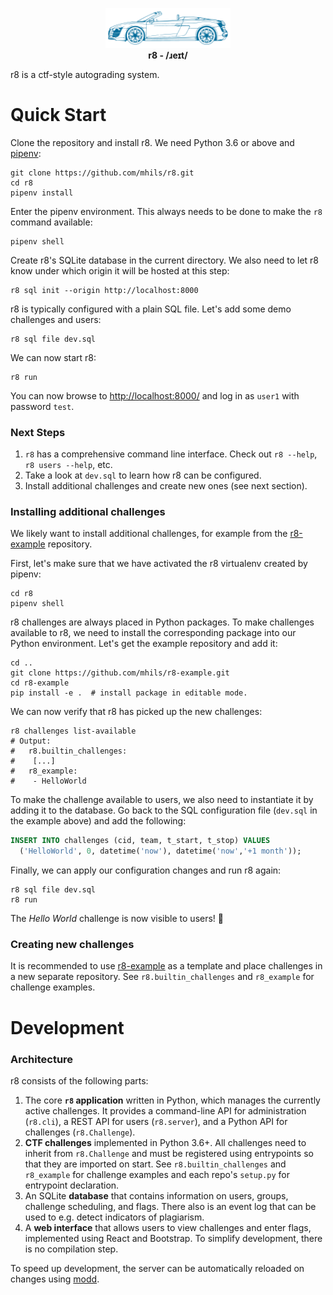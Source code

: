 <p align="center">
<img src="misc/logo.svg" width=200 />
<br>
<strong>r8 - /ɹeɪt/</strong>
</p>

r8 is a ctf-style autograding system. 

# Quick Start

Clone the repository and install r8. We need Python 3.6 or above and [pipenv](https://docs.pipenv.org/):

```shell
git clone https://github.com/mhils/r8.git
cd r8
pipenv install
```

Enter the pipenv environment. 
This always needs to be done to make the `r8` command available:

```shell
pipenv shell
```

Create r8's SQLite database in the current directory. 
We also need to let r8 know under which origin it will be hosted at this step:

```shell
r8 sql init --origin http://localhost:8000
```

r8 is typically configured with a plain SQL file. Let's add some demo challenges and users:

```shell
r8 sql file dev.sql
```

We can now start r8:

```shell
r8 run
```

You can now browse to <http://localhost:8000/> and log in as `user1` with password `test`.

### Next Steps

 1. `r8` has a comprehensive command line interface. Check out `r8 --help`, `r8 users --help`, etc.
 2. Take a look at `dev.sql` to learn how r8 can be configured.
 3. Install additional challenges and create new ones (see next section).

### Installing additional challenges

We likely want to install additional challenges, for example from the [r8-example](https://github.com/mhils/r8-example) repository.

First, let's make sure that we have activated the r8 virtualenv created by pipenv:

```shell
cd r8
pipenv shell
```


r8 challenges are always placed in Python packages. To make challenges available to r8, 
we need to install the corresponding package into our Python environment. Let's get the example
repository and add it:

```shell
cd ..
git clone https://github.com/mhils/r8-example.git
cd r8-example
pip install -e .  # install package in editable mode.
```

We can now verify that r8 has picked up the new challenges:

```shell
r8 challenges list-available
# Output:
#   r8.builtin_challenges:
#    [...]
#   r8_example:
#    - HelloWorld
```

To make the challenge available to users, we also need to instantiate it by adding it to the database. 
Go back to the SQL configuration file (`dev.sql` in the example above) and add the following:
```sql
INSERT INTO challenges (cid, team, t_start, t_stop) VALUES
  ('HelloWorld', 0, datetime('now'), datetime('now','+1 month'));
```

Finally, we can apply our configuration changes and run r8 again:
```shell
r8 sql file dev.sql
r8 run
```

The *Hello World* challenge is now visible to users! 🎉

### Creating new challenges

It is recommended to use [r8-example](https://github.com/mhils/r8-example) as a template
and place challenges in a new separate repository. See `r8.builtin_challenges` and `r8_example` 
for challenge examples.

# Development

### Architecture

r8 consists of the following parts:
  1. The core **`r8` application** written in Python, which manages the currently active challenges. 
     It provides a command-line API for administration (`r8.cli`), a REST API for users (`r8.server`), 
     and a Python API for challenges (`r8.Challenge`).
  2. **CTF challenges** implemented in Python 3.6+. All challenges need to inherit from `r8.Challenge` 
     and must be registered using entrypoints so that they are imported on start. 
     See `r8.builtin_challenges` and `r8_example` for challenge examples and each repo's `setup.py` for entrypoint declaration.
  3. An SQLite **database** that contains information on users, groups, challenge scheduling, and flags.
     There also is an event log that can be used to e.g. detect indicators of plagiarism.
  4. A **web interface** that allows users to view challenges and enter flags, implemented using React and Bootstrap.
     To simplify development, there is no compilation step.

To speed up development, the server can be automatically reloaded on changes using [modd](https://github.com/cortesi/modd).


